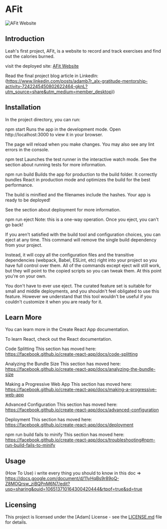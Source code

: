 # AFit
![AFit Website](https://github.com/user-attachments/assets/fc396957-cc2f-49d6-82e5-d51d51ebbcf2)


## Introduction
Leah's first project, AFit, is a website to record and track exercises and find out the calories burned.

visit the deployed site: [AFit Website](https://a-fit.netlify.app/)

Read the final project blog article in LinkedIn: (https://www.linkedin.com/posts/adamb7r_alx-gratitude-mentorship-activity-7242245450802622464-gknL?utm_source=share&utm_medium=member_desktop))

## Installation
In the project directory, you can run:

npm start
Runs the app in the development mode.
Open http://localhost:3000 to view it in your browser.

The page will reload when you make changes.
You may also see any lint errors in the console.

npm test
Launches the test runner in the interactive watch mode.
See the section about running tests for more information.

npm run build
Builds the app for production to the build folder.
It correctly bundles React in production mode and optimizes the build for the best performance.

The build is minified and the filenames include the hashes.
Your app is ready to be deployed!

See the section about deployment for more information.

npm run eject
Note: this is a one-way operation. Once you eject, you can't go back!

If you aren't satisfied with the build tool and configuration choices, you can eject at any time. This command will remove the single build dependency from your project.

Instead, it will copy all the configuration files and the transitive dependencies (webpack, Babel, ESLint, etc) right into your project so you have full control over them. All of the commands except eject will still work, but they will point to the copied scripts so you can tweak them. At this point you're on your own.

You don't have to ever use eject. The curated feature set is suitable for small and middle deployments, and you shouldn't feel obligated to use this feature. However we understand that this tool wouldn't be useful if you couldn't customize it when you are ready for it.

## Learn More
You can learn more in the Create React App documentation.

To learn React, check out the React documentation.

Code Splitting
This section has moved here: https://facebook.github.io/create-react-app/docs/code-splitting

Analyzing the Bundle Size
This section has moved here: https://facebook.github.io/create-react-app/docs/analyzing-the-bundle-size

Making a Progressive Web App
This section has moved here: https://facebook.github.io/create-react-app/docs/making-a-progressive-web-app

Advanced Configuration
This section has moved here: https://facebook.github.io/create-react-app/docs/advanced-configuration

Deployment
This section has moved here: https://facebook.github.io/create-react-app/docs/deployment

npm run build fails to minify
This section has moved here: https://facebook.github.io/create-react-app/docs/troubleshooting#npm-run-build-fails-to-minify

## Usage

(How To Use) i write every thing you should to know in this doc => https://docs.google.com/document/d/11yHqBs9r89oQ-Z8MOQrsw_zjBQPnM6N7/edit?usp=sharing&ouid=106513710164300420444&rtpof=true&sd=true

## Licensing

This project is licensed under the [Adam] License - see the [LICENSE.md](LICENSE.md) file for details.
